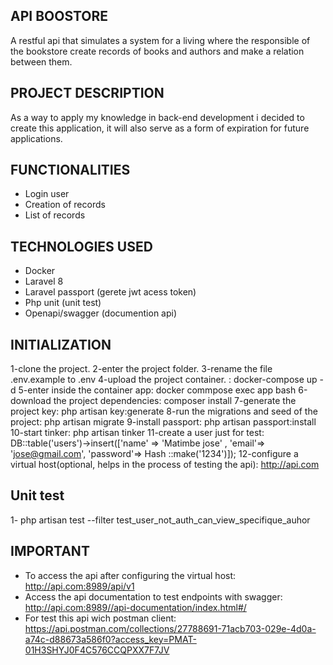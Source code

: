 ## API BOOSTORE
A restful api that simulates a system for a living where the responsible of the bookstore create records of books and authors and make a relation between them.


## PROJECT DESCRIPTION
As a way to apply my knowledge in back-end development i decided to create this application, it will also serve as a form of expiration for future applications.


## FUNCTIONALITIES
- Login user
- Creation of records
- List of records


## TECHNOLOGIES USED
- Docker
- Laravel 8
- Laravel passport (gerete jwt acess token)
- Php unit (unit test)
- Openapi/swagger (documention api)


## INITIALIZATION
1-clone the project.
2-enter the project folder.
3-rename the file .env.example to .env
4-upload the project container. : docker-compose up -d
5-enter inside the container app: docker commpose exec app bash
6-download the project dependencies: composer install
7-generate the project key: php artisan key:generate
8-run the migrations and seed of the project: php artisan migrate
9-install passport: php artisan passport:install
10-start tinker: php artisan tinker
11-create a user just for test: DB::table('users')->insert(['name' => 'Matimbe jose' , 'email'=> 'jose@gmail.com', 'password'=> Hash ::make('1234')]);
12-configure a virtual host(optional, helps in the process of testing the api): http://api.com


## Unit test
1- php artisan test --filter test_user_not_auth_can_view_specifique_auhor



## IMPORTANT
- To access the api after configuring the virtual host: http://api.com:8989/api/v1
- Access the api documentation to test endpoints with swagger: http://api.com:8989//api-documentation/index.html#/
- For test this api wich postman client: https://api.postman.com/collections/27788691-71acb703-029e-4d0a-a74c-d88673a586f0?access_key=PMAT-01H3SHYJ0F4C576CCQPXX7F7JV